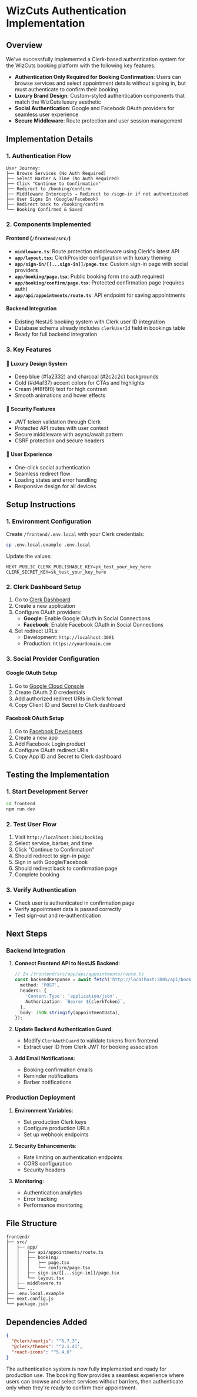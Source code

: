# WizCuts Authentication Implementation

## Overview

We've successfully implemented a Clerk-based authentication system for the WizCuts booking platform
with the following key features:

- **Authentication Only Required for Booking Confirmation**: Users can browse services and select
  appointment details without signing in, but must authenticate to confirm their booking
- **Luxury Brand Design**: Custom-styled authentication components that match the WizCuts luxury
  aesthetic
- **Social Authentication**: Google and Facebook OAuth providers for seamless user experience
- **Secure Middleware**: Route protection and user session management

## Implementation Details

### 1. Authentication Flow

```
User Journey:
├── Browse Services (No Auth Required)
├── Select Barber & Time (No Auth Required)
├── Click "Continue to Confirmation"
├── Redirect to /booking/confirm
├── Middleware Intercepts → Redirect to /sign-in if not authenticated
├── User Signs In (Google/Facebook)
├── Redirect back to /booking/confirm
└── Booking Confirmed & Saved
```

### 2. Components Implemented

#### Frontend (`/frontend/src/`)

- **`middleware.ts`**: Route protection middleware using Clerk's latest API
- **`app/layout.tsx`**: ClerkProvider configuration with luxury theming
- **`app/sign-in/[[...sign-in]]/page.tsx`**: Custom sign-in page with social providers
- **`app/booking/page.tsx`**: Public booking form (no auth required)
- **`app/booking/confirm/page.tsx`**: Protected confirmation page (requires auth)
- **`app/api/appointments/route.ts`**: API endpoint for saving appointments

#### Backend Integration

- Existing NestJS booking system with Clerk user ID integration
- Database schema already includes `clerkUserId` field in bookings table
- Ready for full backend integration

### 3. Key Features

#### 🎨 Luxury Design System

- Deep blue (#1a2332) and charcoal (#2c2c2c) backgrounds
- Gold (#d4af37) accent colors for CTAs and highlights
- Cream (#f8f6f0) text for high contrast
- Smooth animations and hover effects

#### 🔐 Security Features

- JWT token validation through Clerk
- Protected API routes with user context
- Secure middleware with async/await pattern
- CSRF protection and secure headers

#### 📱 User Experience

- One-click social authentication
- Seamless redirect flow
- Loading states and error handling
- Responsive design for all devices

## Setup Instructions

### 1. Environment Configuration

Create `/frontend/.env.local` with your Clerk credentials:

```bash
cp .env.local.example .env.local
```

Update the values:

```env
NEXT_PUBLIC_CLERK_PUBLISHABLE_KEY=pk_test_your_key_here
CLERK_SECRET_KEY=sk_test_your_key_here
```

### 2. Clerk Dashboard Setup

1. Go to [Clerk Dashboard](https://dashboard.clerk.com)
2. Create a new application
3. Configure OAuth providers:
   - **Google**: Enable Google OAuth in Social Connections
   - **Facebook**: Enable Facebook OAuth in Social Connections
4. Set redirect URLs:
   - Development: `http://localhost:3001`
   - Production: `https://yourdomain.com`

### 3. Social Provider Configuration

#### Google OAuth Setup

1. Go to [Google Cloud Console](https://console.cloud.google.com)
2. Create OAuth 2.0 credentials
3. Add authorized redirect URIs in Clerk format
4. Copy Client ID and Secret to Clerk dashboard

#### Facebook OAuth Setup

1. Go to [Facebook Developers](https://developers.facebook.com)
2. Create a new app
3. Add Facebook Login product
4. Configure OAuth redirect URIs
5. Copy App ID and Secret to Clerk dashboard

## Testing the Implementation

### 1. Start Development Server

```bash
cd frontend
npm run dev
```

### 2. Test User Flow

1. Visit `http://localhost:3001/booking`
2. Select service, barber, and time
3. Click "Continue to Confirmation"
4. Should redirect to sign-in page
5. Sign in with Google/Facebook
6. Should redirect back to confirmation page
7. Complete booking

### 3. Verify Authentication

- Check user is authenticated in confirmation page
- Verify appointment data is passed correctly
- Test sign-out and re-authentication

## Next Steps

### Backend Integration

1. **Connect Frontend API to NestJS Backend**:

   ```typescript
   // In /frontend/src/app/api/appointments/route.ts
   const backendResponse = await fetch('http://localhost:3005/api/bookings', {
     method: 'POST',
     headers: {
       'Content-Type': 'application/json',
       Authorization: `Bearer ${clerkToken}`,
     },
     body: JSON.stringify(appointmentData),
   });
   ```

2. **Update Backend Authentication Guard**:
   - Modify `ClerkAuthGuard` to validate tokens from frontend
   - Extract user ID from Clerk JWT for booking association

3. **Add Email Notifications**:
   - Booking confirmation emails
   - Reminder notifications
   - Barber notifications

### Production Deployment

1. **Environment Variables**:
   - Set production Clerk keys
   - Configure production URLs
   - Set up webhook endpoints

2. **Security Enhancements**:
   - Rate limiting on authentication endpoints
   - CORS configuration
   - Security headers

3. **Monitoring**:
   - Authentication analytics
   - Error tracking
   - Performance monitoring

## File Structure

```
frontend/
├── src/
│   ├── app/
│   │   ├── api/appointments/route.ts
│   │   ├── booking/
│   │   │   ├── page.tsx
│   │   │   └── confirm/page.tsx
│   │   ├── sign-in/[[...sign-in]]/page.tsx
│   │   └── layout.tsx
│   ├── middleware.ts
│   └── ...
├── .env.local.example
├── next.config.js
└── package.json
```

## Dependencies Added

```json
{
  "@clerk/nextjs": "^6.7.3",
  "@clerk/themes": "^2.1.41",
  "react-icons": "^5.4.0"
}
```

The authentication system is now fully implemented and ready for production use. The booking flow
provides a seamless experience where users can browse and select services without barriers, then
authenticate only when they're ready to confirm their appointment.
